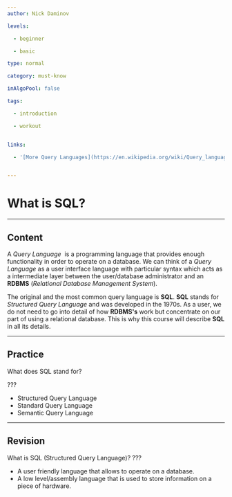```yaml
---
author: Nick Daminov

levels:

  - beginner

  - basic

type: normal

category: must-know

inAlgoPool: false

tags:

  - introduction

  - workout


links:

  - '[More Query Languages](https://en.wikipedia.org/wiki/Query_language){website}'


---
```


# What is SQL?

---
## Content

A *Query Language*  is a programming language that provides enough functionality in order to operate on a database. We can think of a *Query Language* as a user interface language with particular syntax which acts as a intermediate layer between the user/database administrator and an **RDBMS** (*Relational Database Management System*).

The original and the most common query language is **SQL**. **SQL** stands for *Structured Query Language* and was developed in the 1970s. As a user, we do not need to go into detail of how **RDBMS's** work but concentrate on our part of using a relational database. This is why this course will describe **SQL** in all its details.

---
## Practice

What does SQL stand for?

???


* Structured Query Language
* Standard Query Language
* Semantic Query Language

---
## Revision

What is SQL (Structured Query Language)?
???


* A user friendly language that allows to operate on a database.
* A low level/assembly language that is used to store information on a piece of hardware.

